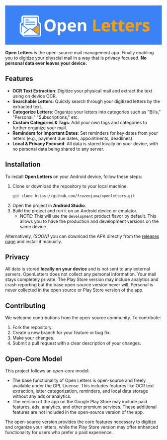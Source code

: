 ![Open Letters](.assets/open-letters-banner.png)

**Open Letters** is the open-source mail management app. Finally enabling you to digitize your physcial mail in a way that is privacy focused.
**No personal data ever leaves your device.**

## Features
- **OCR Text Extraction**: Digitize your physical mail and extract the text using on device OCR.
- **Searchable Letters**: Quickly search through your digitized letters by the extracted text.
- **Categorize Letters**: Organize your letters into categories such as "Bills," "Personal," "Subscriptions," etc.
- **Custom Categories & Tags**: Add your own tags and categories to further organize your mail.
- **Reminders for Important Dates**: Set reminders for key dates from your letters (e.g., payment due dates, appointments, deadlines).
- **Local & Privacy Focused**: All data is stored locally on your device, with no personal data being shared to any server.

## Installation
To install **Open Letters** on your Android device, follow these steps:

1. Clone or download the repository to your local machine:
   ```bash
   git clone https://github.com/frozenjava/openletters.git
   ```
2. Open the project in **Android Studio**.
3. Build the project and run it on an Android device or emulator.
   - NOTE: This will use the `development` product flavor by default. This allows you to have the production and development versions on the same device.

Alternatively, *(SOON)* you can download the APK directly from the [releases page](https://github.com/frozenjava/open-letters/releases) and install it manually.

## Privacy
All data is stored **locally on your device** and is not sent to any external servers. OpenLetters does not collect any personal information. Your mail stays completely private.
The Play Store version may include analytics and crash reporting but the base open-source version never will. Personal is never collected in the open source or Play Store version of the app.

## Contributing
We welcome contributions from the open-source community. To contribute:

1. Fork the repository.
2. Create a new branch for your feature or bug fix.
3. Make your changes.
4. Submit a pull request with a clear description of your changes.

## Open-Core Model
This project follows an *open-core* model:

- The base functionality of Open Letters is open-source and freely available under the GPL License. This includes features like OCR text extraction, letter categorization, reminders, and local data storage without any ads or analytics.
- The version of the app on the Google Play Store may include paid features, ads, analytics, and other premium services. These additional features are not included in the open-source version of the app.

The open-source version provides the core features necessary to digitize and organize your letters, while the Play Store version may offer enhanced functionality for users who prefer a paid experience.
